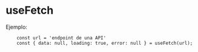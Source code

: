 # useFetch

Ejemplo:

```
	const url = 'endpoint de una API'
	const { data: null, loading: true, error: null } = useFetch(url);
```